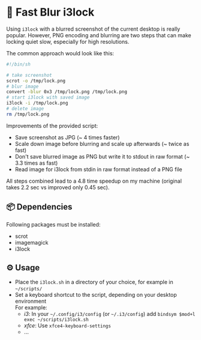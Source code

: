 # :rocket: Fast Blur i3lock
Using `i3lock` with  a blurred screenshot of the current desktop is really popular. However, PNG encoding and blurring are two steps that can make locking quiet slow, especially for high resolutions.

The common approach would look like this:
```sh
#!/bin/sh

# take screenshot
scrot -o /tmp/lock.png
# blur image
convert -blur 0x3 /tmp/lock.png /tmp/lock.png
# start i3lock with saved image
i3lock -i /tmp/lock.png
# delete image
rm /tmp/lock.png
```

Improvements of the provided script:
* Save screenshot as JPG (~ 4 times faster)
* Scale down image before blurring and scale up afterwards (~ twice as fast)
* Don't save blurred image as PNG but write it to stdout in raw format (~ 3.3 times as fast)
* Read image for i3lock from stdin in raw format instead of a PNG file

All steps combined lead to a 4.8 time speedup on my machine (original takes 2.2 sec vs improved only 0.45 sec).

## :package: Dependencies
Following packages must be installed:
* scrot
* imagemagick
* i3lock

## :gear: Usage
* Place the `i3lock.sh` in a directory of your choice, for example in `~/scripts/`
* Set a keyboard shortcut to the script, depending on your desktop environment\
  For example:
  * _i3_: In your `~/.config/i3/config` (or `~/.i3/config`) add `bindsym $mod+l exec ~/scripts/i3lock.sh`
  * _xfce_: Use `xfce4-keyboard-settings`
  * ...
